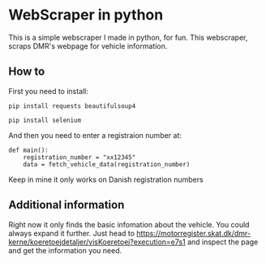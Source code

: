 # WebScraper in python
This is a simple webscraper I made in python, for fun.
This webscraper, scraps DMR's webpage for vehicle information.

## How to
First you need to install:

```
pip install requests beautifulsoup4
```
```
pip install selenium
```

And then you need to enter a registraion number at:

```
def main():
    registration_number = "xx12345"
    data = fetch_vehicle_data(registration_number)

```
Keep in mine it only works on Danish registration numbers

## Additional information
Right now it only finds the basic infomation about the vehicle. You could always expand it further.
Just head to https://motorregister.skat.dk/dmr-kerne/koeretoejdetaljer/visKoeretoej?execution=e7s1 and inspect the page and get the information you need.

